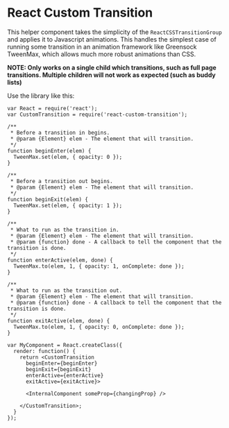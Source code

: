 # React Custom Transition

This helper component takes the simplicity of the `ReactCSSTransitionGroup` and applies it to Javascript animations. This handles the simplest case of running some transition in an animation framework like Greensock TweenMax, which allows much more robust animations than CSS.

**NOTE: Only works on a single child which transitions, such as full page transitions. Multiple children will not work as expected (such as buddy lists)**

Use the library like this:

```
var React = require('react');
var CustomTransition = require('react-custom-transition');

/**
 * Before a transition in begins.
 * @param {Element} elem - The element that will transition.
 */
function beginEnter(elem) {
  TweenMax.set(elem, { opacity: 0 });
}

/**
 * Before a transition out begins.
 * @param {Element} elem - The element that will transition.
 */
function beginExit(elem) {
  TweenMax.set(elem, { opacity: 1 });
}

/**
 * What to run as the transition in.
 * @param {Element} elem - The element that will transition.
 * @param {function} done - A callback to tell the component that the transition is done.
 */
function enterActive(elem, done) {
  TweenMax.to(elem, 1, { opacity: 1, onComplete: done });
}

/**
 * What to run as the transition out.
 * @param {Element} elem - The element that will transition.
 * @param {function} done - A callback to tell the component that the transition is done.
 */
function exitActive(elem, done) {
  TweenMax.to(elem, 1, { opacity: 0, onComplete: done });
}

var MyComponent = React.createClass({
  render: function() {
    return <CustomTransition
      beginEnter={beginEnter}
      beginExit={beginExit}
      enterActive={enterActive}
      exitActive={exitActive}>

      <InternalComponent someProp={changingProp} />

    </CustomTransition>;
  }
});
```
